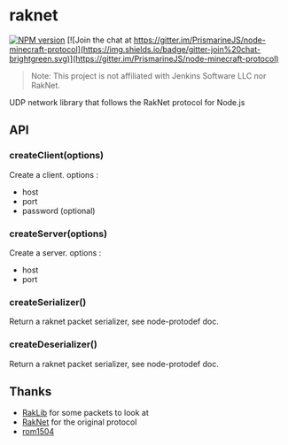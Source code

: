 raknet
===========

[![NPM version](https://img.shields.io/npm/v/raknet.svg)](http://npmjs.com/package/raknet)
[![Join the chat at https://gitter.im/PrismarineJS/node-minecraft-protocol](https://img.shields.io/badge/gitter-join%20chat-brightgreen.svg)](https://gitter.im/PrismarineJS/node-minecraft-protocol)

> Note: This project is not affiliated with Jenkins Software LLC nor RakNet.

UDP network library that follows the RakNet protocol for Node.js

## API

### createClient(options)

Create a client. options :
* host
* port
* password (optional)

### createServer(options)

Create a server. options :
* host
* port

### createSerializer()

Return a raknet packet serializer, see node-protodef doc.

### createDeserializer()

Return a raknet packet serializer, see node-protodef doc.

## Thanks
- [RakLib](https://github.com/PocketMine/RakLib) for some packets to look at
- [RakNet](http://www.jenkinssoftware.com/) for the original protocol
- [rom1504](https://github.com/rom1504)
